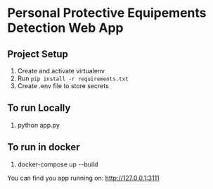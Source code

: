 # Personal Protective Equipements Detection Web App

## Project Setup
1. Create and activate virtualenv
2. Run
`pip install -r requirements.txt`
3. Create .env file to store secrets

## To run Locally
1. python app.py

## To run in docker
1. docker-compose up --build

You can find you app running on: http://127.0.0.1:3111
